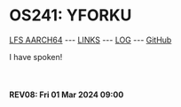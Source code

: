 ---
---

# OS241: YFORKU

[LFS AARCH64](LFS/) --- [LINKS](LINKS/) --- [LOG](TXT/mylog.txt) --- [GitHub](https://github.com/yforku/os241/)

I have spoken!

<br><b>
#### REV08: Fri 01 Mar 2024 09:00
<br>
